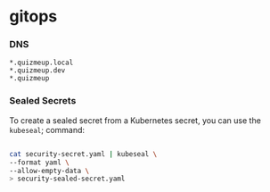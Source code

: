 # gitops

### DNS
```
*.quizmeup.local
*.quizmeup.dev
*.quizmeup
```

### Sealed Secrets
To create a sealed secret from a Kubernetes secret, you can use the `kubeseal`;
command: 
```bash

cat security-secret.yaml | kubeseal \
--format yaml \
--allow-empty-data \
> security-sealed-secret.yaml
```